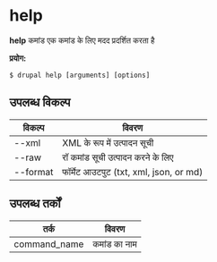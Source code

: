 # help
**help** कमांड एक कमांड के लिए मदद प्रदर्शित करता है

**प्रयोग:**
```
$ drupal help [arguments] [options] 
```

## उपलब्ध विकल्प
विकल्प | विवरण
-------|-------------
--xml | XML के रूप में उत्पादन सूची
--raw | रॉ कमांड सूची उत्पादन करने के लिए
--format | फॉर्मेट आउटपुट (txt, xml, json, or md)

## उपलब्ध तर्कों
तर्क | विवरण
---------|-------------
command_name | कमांड का नाम
